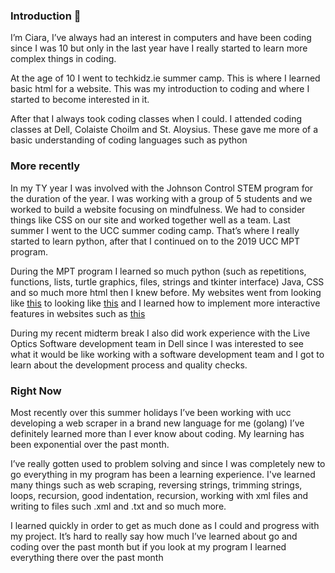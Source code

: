 ### Introduction 👋

I’m Ciara, I’ve always had an interest in computers and have been coding since I was 10  but only in the last year have I really started to learn more complex things in coding.  

At the age of 10 I went to techkidz.ie summer camp. This is where I learned basic html for a website. This was my introduction to coding and where I started to become interested in it.

After that I always took coding classes when I could. I attended coding classes at Dell, Colaiste Choilm and St. Aloysius. These gave me more of a basic understanding of coding languages such as python

### More recently 

In my TY year I was involved with the Johnson Control STEM program for the duration of the year. I was working with a group of 5 students and we worked to build a website focusing on mindfulness. We had to consider things like CSS on our site and worked together well as a team. Last summer I went to the UCC summer coding camp. That’s where I really started to learn python, after that I continued on to the 2019 UCC MPT program. 

During the MPT program I learned so much python (such as repetitions, functions, lists, turtle graphics, files, strings and tkinter interface) Java, CSS and so much more html then I knew before. My websites went from looking like <a href="https://web.archive.org/web/20200208105913/https://cs1.ucc.ie/~cl33/week1/week1.html" target="_blank">this</a>
 to looking like <a href="[https://cs1.ucc.ie/~cl33/competition/week5/](https://web.archive.org/web/20200229112156/https://cs1.ucc.ie/~cl33/competition/week5/)" target="_blank">this</a>
 and I learned how to implement more interactive features in websites such as <a href="[https://cs1.ucc.ie/~cl33/week4/](https://web.archive.org/web/20200229101043/https://cs1.ucc.ie/~cl33/week4/)" target="_blank">this</a>
 
During my recent midterm break I also did work experience with the Live Optics Software development team in Dell since I was interested to see what it would be like working with a software development team and I got to learn about the development process and quality checks. 

### Right Now

Most recently over this summer holidays I’ve been working with ucc developing a web scraper in a brand new language for me (golang) I’ve definitely learned more than I ever know about coding. My learning has been exponential over the past month. 

I’ve really gotten used to problem solving and since I was completely new to go everything in my program has been a learning experience. I've learned many things such as web scraping, reversing strings, trimming strings, loops, recursion, good indentation, recursion, working with xml files and writing to files such .xml and .txt and so much more. 

I learned quickly in order to get as much done as I could and progress with my project. It’s hard to really say how much I’ve learned about go and coding over the past month but if you look at my program I learned everything there over the past month
